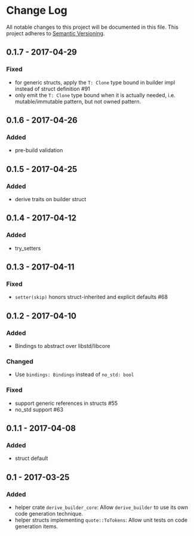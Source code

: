 # Change Log
All notable changes to this project will be documented in this file.
This project adheres to [Semantic Versioning](http://semver.org/).

## 0.1.7 - 2017-04-29

### Fixed
- for generic structs, apply the `T: Clone` type bound in builder impl
  instead of struct definition #91
- only emit the `T: Clone` type bound when it is actually needed, i.e.
  mutable/immutable pattern, but not owned pattern.

## 0.1.6 - 2017-04-26

### Added
- pre-build validation

## 0.1.5 - 2017-04-25

### Added
- derive traits on builder struct

## 0.1.4 - 2017-04-12

### Added
- try_setters

## 0.1.3 - 2017-04-11

### Fixed
- `setter(skip)` honors struct-inherited and explicit defaults #68

## 0.1.2 - 2017-04-10
### Added
- Bindings to abstract over libstd/libcore

### Changed
- Use `bindings: Bindings` instead of `no_std: bool`

### Fixed
- support generic references in structs #55
- no_std support #63

## 0.1.1 - 2017-04-08
### Added
- struct default

## 0.1 - 2017-03-25
### Added
- helper crate `derive_builder_core`:
  Allow `derive_builder` to use its own code generation technique.
- helper structs implementing `quote::ToTokens`:
  Allow unit tests on code generation items.
